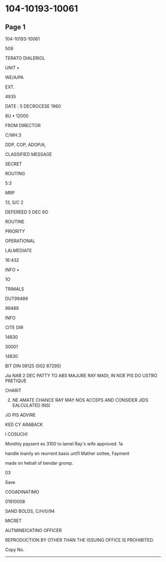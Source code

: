 # 104-10193-10061

## Page 1

104-10193-10061

509

TERATO DIALERIOL

UNIT •

WE/A/PA

EXT.

4935

DATE : 5 DECROCESE 1960

8U • 12000

FROM DIRECTOR

C/WH.3

DDP, COP, ADOP/A,

CLASSIFIED MESSAGE

SECRET

ROUTING

5:3

MRP

13, S/C 2

DEFEREED 5 DEC 6O

ROUTINE

PRIORITY

OPERATIONAL

LALMEDIATE

16:432

INFO •

1O

TRIMALS

DUT99489

99489

INFO

CITE DIR

14830

30001

14830

BIT DIN 09125 (002 87295)

Jia NAB 2 DEC PATTY TO ABS MAJURE RAY MADI, IN NOE PIS DO USTRO PRETIQUE

CHARIT

2. NE AMATE CHANCE RAY MAY NOS ACCEPS AND CONSIDER JIDS EALCULATED INSI

JO PIS ADVIRE

KED CY ARABACK

I COSUCH!

Monthly paysent es 3100 to lamel Ray's wife approved. 1a

handle loanily en reurrent basis unt1l Mather sottee, Fayment

made on heball of bendar gromp.

03

Save

COOADINATIMO

01910008

SAND BOLDS, C/H/0/94

MICRET

AUTMINEICATINO OFFICER

REPRODUCTION BY OTHER THAN THE ISSUING OFFICE IS PROHIBITED.

Copy No.

---

